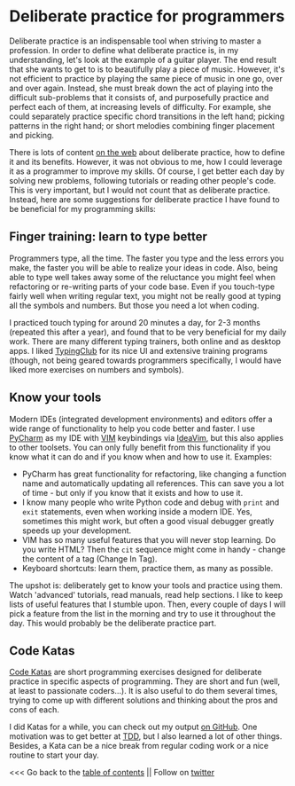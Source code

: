 # Deliberate practice for programmers

Deliberate practice is an indispensable tool when striving to master a profession.
In order to define what deliberate practice is, in my understanding, let's look at the example of a guitar player.
The end result that she wants to get to is to beautifully play a piece of music.
However, it's not efficient to practice by playing the same piece of music in one go, over and over again.
Instead, she must break down the act of playing into the difficult sub-problems that it consists of, 
and purposefully practice and perfect each of them, at increasing levels of difficulty.
For example, she could separately practice specific chord transitions in the left hand;
picking patterns in the right hand; or short melodies combining finger placement and picking.

There is lots of content [on the web](https://duckduckgo.com/?t=ffab&q=deliberate+practice)
about deliberate practice, how to define it and its benefits.
However, it was not obvious to me, how I could leverage it as a programmer to improve my skills.
Of course, I get better each day by solving new problems, following tutorials or reading other people's code.
This is very important, but I would not count that as deliberate practice.
Instead, here are some suggestions for deliberate practice I have found to be beneficial for my programming skills:


## Finger training: learn to type better

Programmers type, all the time.
The faster you type and the less errors you make, the faster you will be able to realize your ideas in code.
Also, being able to type well takes away some of the reluctance you might feel when refactoring or re-writing
parts of your code base.
Even if you touch-type fairly well when writing regular text, you might not be really good at typing all the symbols
and numbers. But those you need a lot when coding. 

I practiced touch typing for around 20 minutes a day, for 2-3 months (repeated this after a year), and found
that to be very beneficial for my daily work.
There are many different typing trainers, both online and as desktop apps.
I liked [TypingClub](https://www.typingclub.com/) for its nice UI and extensive training programs
(though, not being geared towards programmers specifically, I would have liked more exercises on numbers and symbols).


## Know your tools

Modern IDEs (integrated development environments) and editors offer a wide range of functionality to help you code better and faster.
I use [PyCharm](https://www.jetbrains.com/pycharm/) as my IDE with [VIM](https://www.vim.org/) keybindings via [IdeaVim](https://plugins.jetbrains.com/plugin/164-ideavim),
but this also applies to other toolsets.
You can only fully benefit from this functionality if you know what it can do and if you know when and how to use it.
Examples:

* PyCharm has great functionality for refactoring, like changing a function name and automatically updating all references.
  This can save you a lot of time - but only if you know that it exists and how to use it.
* I know many people who write Python code and debug with ``print`` and ``exit`` statements, even when working inside a modern IDE.
  Yes, sometimes this might work, but often a good visual debugger greatly speeds up your development.
* VIM has so many useful features that you will never stop learning. Do you write HTML? Then the ``cit`` sequence might
  come in handy - change the content of a tag (Change In Tag).
* Keyboard shortcuts: learn them, practice them, as many as possible.
  
The upshot is: deliberately get to know your tools and practice using them.
Watch 'advanced' tutorials, read manuals, read help sections.
I like to keep lists of useful features that I stumble upon.
Then, every couple of days I will pick a feature from the list in the morning and try to use it throughout the day.
This would probably be the deliberate practice part.


## Code Katas

[Code Katas](http://codekata.com/) are short programming exercises designed for deliberate practice in
specific aspects of programming.
They are short and fun (well, at least to passionate coders...).
It is also useful to do them several times, trying to come up with different solutions and thinking 
about the pros and cons of each.

I did Katas for a while, you can check out my output [on GitHub](https://github.com/ehansis/dojo).
One motivation was to get better at [TDD](https://en.wikipedia.org/wiki/Test-driven_development), 
but I also learned a lot of other things.
Besides, a Kata can be a nice break from regular coding work or a nice routine to start your day.

<<< Go back to the [table of contents](../README.md) || Follow on [twitter](https://twitter.com/EberhardHansis)